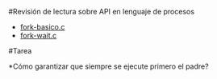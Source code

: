 #Revisión de lectura sobre API en lenguaje de procesos

* [fork-basico.c](fork-basico.c)
* [fork-wait.c](fork-wait.c)

#Tarea

*Cómo garantizar que siempre se ejecute primero el padre?
